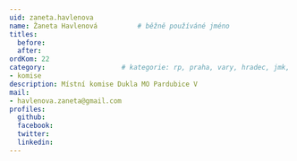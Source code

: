 ```yaml
---
uid: zaneta.havlenova
name: Žaneta Havlenová   		# běžně používáné jméno
titles:
  before:
  after:
ordKom: 22
category:             		# kategorie: rp, praha, vary, hradec, jmk, senat
- komise
description: Místní komise Dukla MO Pardubice V
mail:
- havlenova.zaneta@gmail.com
profiles:
  github:
  facebook:
  twitter:
  linkedin:
---
```

